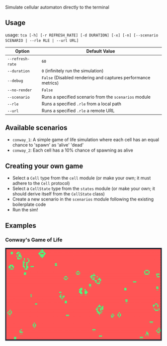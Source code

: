 Simulate cellular automaton directly to the terminal

## Usage

usage: `tca [-h] [-r REFRESH_RATE] [-d DURATION] [-x] [-n] [--scenario SCENARIO | --rle RLE | --url URL]`

| Option           | Default Value                                                 |
|------------------|---------------------------------------------------------------|
| `--refresh-rate` | `60`                                                          |
| `--duration`     | `0` (infinitely run the simulation)                           |
| `--debug`        | `False` (Disabled rendering and captures performance metrics) |
| `--no-render`    | `False`                                                       |
| `--scenario`     | Runs a specified scenario from the `scenarios` module         |
| `--rle`          | Runs a specified `.rle` from a local path                     |
| `--url`          | Runs a specified `.rle` a remote URL                          |

## Available scenarios
- `conway_1`: A simple game of life simulation where each cell has an equal chance to 'spawn' as 'alive' 'dead'
- `conway_2`: Each cell has a 10% chance of spawning as alive

## Creating your own game
- Select a `Cell` type from the `cell` module (or make your own; it must adhere to the `Cell` protocol)
- Select a `CellState` type from the `states` module (or make your own; it should derive itself from the `CellState` class)
- Create a new scenario in the `scenarios` module following the existing boilerplate code
- Run the sim!

## Examples
### Conway's Game of Life
![Conway's Game of Life](conway.gif)
